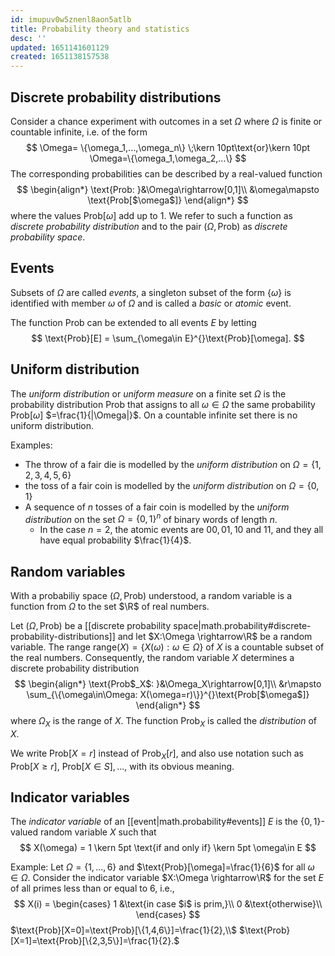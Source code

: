 ```yaml
---
id: imupuv0w5znenl8aon5atlb
title: Probability theory and statistics
desc: ''
updated: 1651141601129
created: 1651138157538
---
```


## Discrete probability distributions

Consider a chance experiment with outcomes in a set $\Omega$ where $\Omega$ is finite or countable infinite, i.e. of the form
$$
\Omega= \{\omega_1,...,\omega_n\} \;\kern 10pt\text{or}\kern 10pt \Omega=\{\omega_1,\omega_2,...\}
$$
The corresponding probabilities can be described by a real-valued function
$$
\begin{align*}
\text{Prob: }&\Omega\rightarrow[0,1]\\
&\omega\mapsto \text{Prob[$\omega$]}
\end{align*}
$$
where the values Prob[$\omega$] add up to $1$. We refer to such a function as _discrete probability distribution_ and to the pair $(\Omega,\text{Prob})$ as _discrete probability space_.

## Events

Subsets of $\Omega$ are called _events_, a singleton subset of the form $\{\omega\}$ is identified with member $\omega$ of $\Omega$ and is called a _basic_ or _atomic_ event.

The function Prob can be extended to all events $E$ by letting
$$
\text{Prob}[E] = \sum_{\omega\in E}^{}\text{Prob}[\omega].
$$

## Uniform distribution

The _uniform distribution_ or _uniform measure_ on a finite set $\Omega$ is the probability distribution Prob that assigns to all $\omega\in\Omega$ the same probability Prob[$\omega$] $=\frac{1}{|\Omega|}$. On a countable infinite set there is no uniform distribution.

Examples:

- The throw of a fair die is modelled by the _uniform distribution_ on $\Omega=\{1,2,3,4,5,6\}$
- the toss of a fair coin is modelled by the _uniform distribution_ on $\Omega=\{0,1\}$
- A sequence of $n$ tosses of a fair coin is modelled by the _uniform distribution_ on the set $\Omega=\{0,1\}^n$ of binary words of length $n$.
  - In the case $n = 2$, the atomic events are $00, 01, 10$ and $11$, and they all have equal probability $\frac{1}{4}$.

## Random variables

With a probabiliy space $(\Omega, \text{Prob})$ understood, a random variable is a function from $\Omega$ to the set $\R$ of real numbers.

Let $(\Omega, \text{Prob})$ be a [[discrete probability space|math.probability#discrete-probability-distributions]] and let $X:\Omega \rightarrow\R$ be a random variable.
The range $\text{range}(X)=\{X(\omega) :\omega\in\Omega\}$ of $X$ is a countable subset of the real numbers.
Consequently, the random variable $X$ determines a discrete probability distribution
$$
\begin{align*}
\text{Prob$_X$: }&\Omega_X\rightarrow[0,1]\\
&r\mapsto \sum_{\{\omega\in\Omega: X(\omega=r)\}}^{}\text{Prob[$\omega$]}
\end{align*}
$$
where $\Omega_X$ is the range of $X$. The function $\text{Prob}_X$ is called the _distribution_ of $X$.

We write $\text{Prob}[X = r ]$ instead of $\text{Prob}_X[r]$, and also use notation such as
$\text{Prob}[X\geq r ]$, $\text{Prob}[X\in S],...,$ with its obvious meaning.

## Indicator variables

The _indicator variable_ of an [[event|math.probability#events]] $E$ is the $\{0,1\}$-valued random variable $X$ such that
$$
X(\omega) = 1 \kern 5pt \text{if and only if} \kern 5pt \omega\in E
$$

Example: Let $\Omega = \{1,...,6\}$ and $\text{Prob}[\omega]=\frac{1}{6}$ for all $\omega\in \Omega$.
Consider the indicator variable $X:\Omega \rightarrow\R$ for the set $E$ of all primes less than or equal to $6$, i.e.,
$$
X(i) = \begin{cases}
1 &\text{in case $i$ is prim,}\\
0 &\text{otherwise}\\
\end{cases} 
$$
$\text{Prob}[X=0]=\text{Prob}[\{1,4,6\}]=\frac{1}{2},\\$
$\text{Prob}[X=1]=\text{Prob}[\{2,3,5\}]=\frac{1}{2}.$